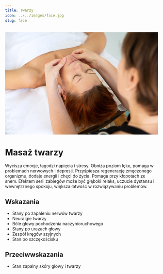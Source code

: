 ```yaml
---
title: Twarzy
icon: ../../images/face.jpg
slug: face
---
```


![Zdjęcie masażu](../../images/face.jpg)

# Masaż twarzy

Wycisza emocje, łagodzi napięcia i stresy. Obniża poziom lęku, pomaga w problemach nerwowych i depresji. Przyśpiesza regenerację zmęczonego organizmu, dodaje energii i chęci do życia. Pomaga przy kłopotach ze snem. Efektem serii zabiegów może być głęboki relaks, uczucie dystansu i wewnętrznego spokoju, większa łatwość w rozwiązywaniu problemów.

## Wskazania

-   Stany po zapaleniu nerwów twarzy
-   Neuralgie twarzy
-   Bóle głowy pochodzenia naczynioruchowego
-   Stany po urazach głowy
-   Zespół kręgów szyjnych
-   Stan po szczękościsku

## Przeciwwskazania

-   Stan zapalny skóry głowy i twarzy
